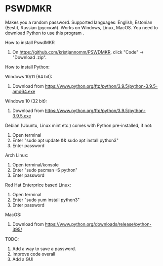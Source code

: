 # PSWDMKR

Makes you a random password.
Supported languages: English, Estonian (Eesti), Russian (русский).
Works on Windows, Linux, MacOS.
You need to download Python to use this program .

How to install PswdMKR
1. On https://github.com/kristjannomm/PSWDMKR, click "Code" -> "Download .zip".

How to install Python:

Windows 10/11 (64 bit):
1. Download from https://www.python.org/ftp/python/3.9.5/python-3.9.5-amd64.exe

Windows 10 (32 bit):
1. Download from https://www.python.org/ftp/python/3.9.5/python-3.9.5.exe

Debian (Ubuntu, Linux mint etc.) comes with Python pre-installed, if not:
1. Open terminal
2. Enter "sudo apt update && sudo apt install python3"
3. Enter password

Arch Linux:
1. Open terminal/konsole
2. Enter "sudo pacman -S python"
3. Enter password

Red Hat Enterprice based Linux:
1. Open terminal
2. Enter "sudo yum install python3"
3. Enter password

MacOS:
1. Download from https://www.python.org/downloads/release/python-395/

TODO:
1. Add a way to save a password.
2. Improve code overall
3. Add a GUI
